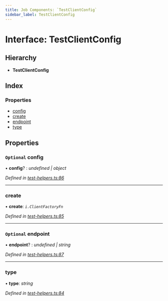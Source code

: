 ```yaml
---
title: Job Components: `TestClientConfig`
sidebar_label: TestClientConfig
---
```


# Interface: TestClientConfig

## Hierarchy

* **TestClientConfig**

## Index

### Properties

* [config](testclientconfig.md#optional-config)
* [create](testclientconfig.md#create)
* [endpoint](testclientconfig.md#optional-endpoint)
* [type](testclientconfig.md#type)

## Properties

### `Optional` config

• **config**? : *undefined | object*

*Defined in [test-helpers.ts:86](https://github.com/terascope/teraslice/blob/fd211a8bb/packages/job-components/src/test-helpers.ts#L86)*

___

###  create

• **create**: *`i.ClientFactoryFn`*

*Defined in [test-helpers.ts:85](https://github.com/terascope/teraslice/blob/fd211a8bb/packages/job-components/src/test-helpers.ts#L85)*

___

### `Optional` endpoint

• **endpoint**? : *undefined | string*

*Defined in [test-helpers.ts:87](https://github.com/terascope/teraslice/blob/fd211a8bb/packages/job-components/src/test-helpers.ts#L87)*

___

###  type

• **type**: *string*

*Defined in [test-helpers.ts:84](https://github.com/terascope/teraslice/blob/fd211a8bb/packages/job-components/src/test-helpers.ts#L84)*
